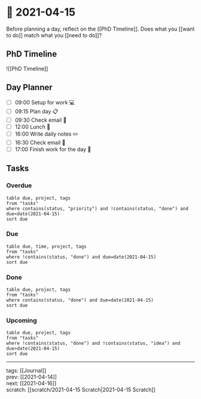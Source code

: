 # 📆 2021-04-15

Before planning a day, reflect on the [[PhD Timeline]]. Does what you [[want to do]] match what you [[need to do]]?

## PhD Timeline

![[PhD Timeline]]

## Day Planner
- [ ] 09:00 Setup for work 💻
- [ ] 09:15 Plan day 📋
- [ ] 09:30 Check email 📧
- [ ] 12:00 Lunch 🍙
- [ ] 16:00 Write daily notes ✏️
- [ ] 16:30 Check email 📧
- [ ] 17:00 Finish work for the day 🎉

## Tasks

### Overdue

```dataview
table due, project, tags
from "tasks"
where contains(status, "priority") and !contains(status, "done") and due<date(2021-04-15)
sort due
```


### Due

```dataview
table due, time, project, tags
from "tasks"
where !contains(status, "done") and due=date(2021-04-15)
sort due
```

### Done

```dataview
table due, project, tags
from "tasks"
where contains(status, "done") and due=date(2021-04-15)
sort due
```

### Upcoming

```dataview
table due, project, tags
from "tasks"
where !contains(status, "done") and !contains(status, "idea") and due>date(2021-04-15)
sort due
```

---

tags: [[Journal]]  
prev: [[2021-04-14]]  
next: [[2021-04-16]]  
scratch: [[scratch/2021-04-15 Scratch|2021-04-15 Scratch]]